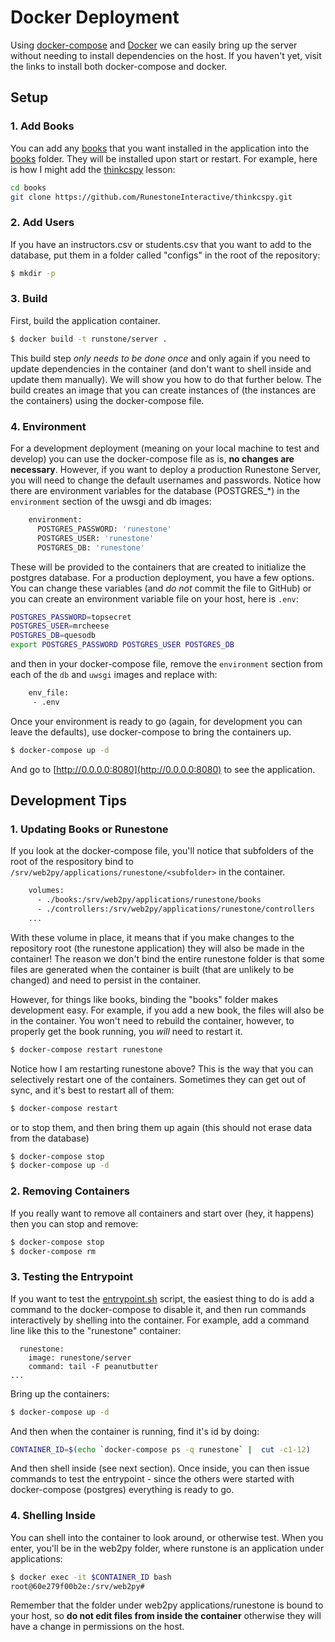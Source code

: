 # Docker Deployment

Using [docker-compose](https://docs.docker.com/compose/install/) and [Docker](https://docs.docker.com/install/) 
we can easily bring up the server without needing to install dependencies 
on the host. If you haven't yet, visit the links to install both docker-compose and docker.

## Setup

### 1. Add Books

You can add any [books](https://github.com/RunestoneInteractive) that you want 
installed in the application into the [books](../books) folder. 
They will be installed upon start or restart. For example, here is how I might
add the [thinkcspy](https://github.com/RunestoneInteractive/thinkcspy) lesson:

```bash
cd books
git clone https://github.com/RunestoneInteractive/thinkcspy.git
```

### 2. Add Users

If you have an instructors.csv or students.csv that you want to add to the database, 
put them in a folder called "configs" in the root of the repository:

```bash
$ mkdir -p 
```

### 3. Build

First, build the application container.

```bash
$ docker build -t runstone/server .
```

This build step *only needs to be done once* and only again if you need
to update dependencies in the container (and don't want to shell inside and update
them manually). We will show you how to do that further below. The build
creates an image that you can create instances of (the instances are the containers)
using the docker-compose file.

### 4. Environment

For a development deployment (meaning on your local machine to test and develop)
you can use the docker-compose file as is, **no changes are necessary**. 
However, if you want to deploy a production Runestone Server, you will need
to change the default usernames and passwords. Notice how there are environment
variables for the database (POSTGRES_*) in the `environment` section of the
uwsgi and db images:

```bash
    environment:
      POSTGRES_PASSWORD: 'runestone'
      POSTGRES_USER: 'runestone'
      POSTGRES_DB: 'runestone'
```

These will be provided to the containers that are created to initialize the postgres
database. For a production deployment, you have a few options. You can change
these variables (and *do not* commit the file to GitHub) or you can create an
environment variable file on your host, here is `.env`:

```bash
POSTGRES_PASSWORD=topsecret
POSTGRES_USER=mrcheese
POSTGRES_DB=quesodb
export POSTGRES_PASSWORD POSTGRES_USER POSTGRES_DB
```

and then in your docker-compose file, remove the `environment` section from each
of the `db` and `uwsgi` images and replace with:

```bash
    env_file:
     - .env
```

Once your environment is ready to go (again, for development you can leave the 
defaults), use docker-compose to bring the containers up.

```bash
$ docker-compose up -d
```

And go to [http://0.0.0.0:8080](http://0.0.0.0:8080) to see the application.

## Development Tips

### 1. Updating Books or Runestone

If you look at the docker-compose file, you'll notice that subfolders of
the root of the respository bind to `/srv/web2py/applications/runestone/<subfolder>` in the container.

```bash
    volumes:
      - ./books:/srv/web2py/applications/runestone/books
      - ./controllers:/srv/web2py/applications/runestone/controllers
    ...
```

With these volume in place, it means that if you make changes to the repository root
(the runestone application) they will also be made in the container! The reason
we don't bind the entire runestone folder is that some files are generated when the
container is built (that are unlikely to be changed) and need to persist in the container.

However, for things like books, binding the "books" folder makes development easy.
For example, if you add a new book, the files will also be in the container.
You won't need to rebuild the container, however, to properly get the book running, 
you *will* need to restart it.

```bash
$ docker-compose restart runestone
```

Notice how I am restarting runestone above? This is the way that you can selectively
restart one of the containers. Sometimes they can get out of sync, and it's best to restart all
of them:

```bash
$ docker-compose restart
```

or to stop them, and then bring them up again (this should not erase data from the database)

```bash
$ docker-compose stop
$ docker-compose up -d
```

### 2. Removing Containers

If you really want to remove all containers and start over (hey, it happens) then
you can stop and remove:

```bash
$ docker-compose stop
$ docker-compose rm
```

### 3. Testing the Entrypoint

If you want to test the [entrypoint.sh](entrypoint.sh) script, the easiest thing
to do is add a command to the docker-compose to disable it, and then run commands
interactively by shelling into the container. For example, add a command line like
this to the "runestone" container:

```
  runestone:
    image: runestone/server
    command: tail -F peanutbutter
...
```

Bring up the containers:

```bash
$ docker-compose up -d
```

And then when the container is running, find it's id by doing:

```bash
CONTAINER_ID=$(echo `docker-compose ps -q runestone` |  cut -c1-12)
```

And then shell inside (see next section). Once inside, you can then issue commands 
to test the entrypoint - since the others were started
with docker-compose (postgres) everything is ready to go.

### 4. Shelling Inside

You can shell into the container to look around, or otherwise test. When you enter,
you'll be in the web2py folder, where runstone is an application under applications:

```bash
$ docker exec -it $CONTAINER_ID bash
root@60e279f00b2e:/srv/web2py# 
```

Remember that the folder under web2py applications/runestone is bound to your host,
so **do not edit files from inside the container** otherwise they will have a change in
permissions on the host. 
